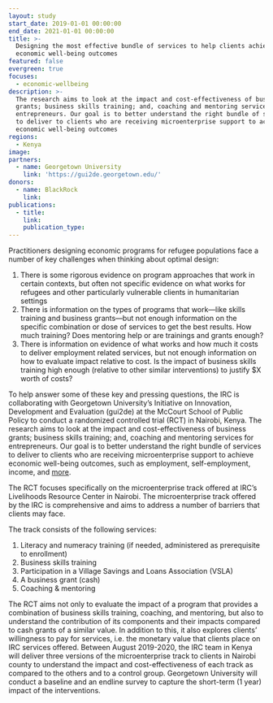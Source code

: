 ```yaml
---
layout: study
start_date: 2019-01-01 00:00:00
end_date: 2021-01-01 00:00:00
title: >-
  Designing the most effective bundle of services to help clients achieve
  economic well-being outcomes
featured: false
evergreen: true
focuses:
  - economic-wellbeing
description: >-
  The research aims to look at the impact and cost-effectiveness of business
  grants; business skills training; and, coaching and mentoring services for
  entrepreneurs. Our goal is to better understand the right bundle of services
  to deliver to clients who are receiving microenterprise support to achieve
  economic well-being outcomes
regions:
  - Kenya
image:
partners:
  - name: Georgetown University
    link: 'https://gui2de.georgetown.edu/'
donors:
  - name: BlackRock
    link:
publications:
  - title:
    link:
    publication_type:
---
```


Practitioners designing economic programs for refugee populations face a number of key challenges when thinking about optimal design:

1. There is some rigorous evidence on program approaches that work in certain contexts, but often not specific evidence on what works for refugees and other particularly vulnerable clients in humanitarian settings
2. There is information on the types of programs that work—like skills training and business grants—but not enough information on the specific combination or dose of services to get the best results. How much training? Does mentoring help or are trainings and grants enough?
3. There is information on evidence of what works and how much it costs to deliver employment related services, but not enough information on how to evaluate impact relative to cost. Is the impact of business skills training high enough (relative to other similar interventions) to justify $X worth of costs?

To help answer some of these key and pressing questions, the IRC is collaborating with Georgetown University’s Initiative on Innovation, Development and Evaluation (gui2de) at the McCourt School of Public Policy to conduct a randomized controlled trial (RCT) in Nairobi, Kenya. The research aims to look at the impact and cost-effectiveness of business grants; business skills training; and, coaching and mentoring services for entrepreneurs. Our goal is to better understand the right bundle of services to deliver to clients who are receiving microenterprise support to achieve economic well-being outcomes, such as employment, self-employment, income, and [more](http://oef.rescue.org/#/outcomes?_k=0lory0).

The RCT focuses specifically on the microenterprise track offered at IRC’s Livelihoods Resource Center in Nairobi. The microenterprise track offered by the IRC is comprehensive and aims to address a number of barriers that clients may face.

The track consists of the following services:

1. Literacy and numeracy training (if needed, administered as prerequisite to enrollment)
2. Business skills training
3. Participation in a Village Savings and Loans Association (VSLA)
4. A business grant (cash)
5. Coaching & mentoring

The RCT aims not only to evaluate the impact of a program that provides a combination of business skills training, coaching, and mentoring, but also to understand the contribution of its components and their impacts compared to cash grants of a similar value. In addition to this, it also explores clients’ willingness to pay for services, i.e. the monetary value that clients place on IRC services offered. Between August 2019-2020, the IRC team in Kenya will deliver three versions of the microenterprise track to clients in Nairobi county to understand the impact and cost-effectiveness of each track as compared to the others and to a control group. Georgetown University will conduct a baseline and an endline survey to capture the short-term (1 year) impact of the interventions.&nbsp;